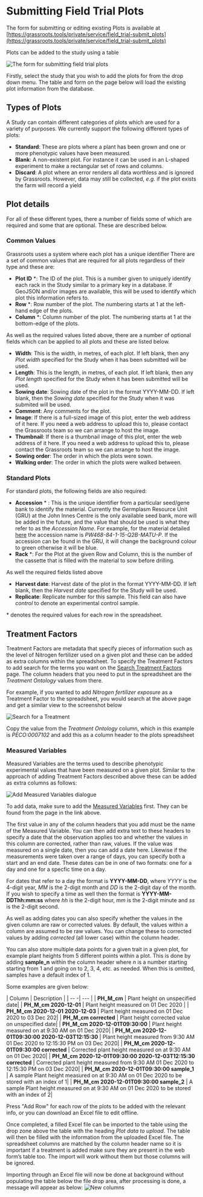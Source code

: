 # Submitting Field Trial Plots

The form for submitting or editing existing Plots is available at  [https://grassroots.tools/private/service/field_trial-submit_plots](https://grassroots.tools/private/service/field_trial-submit_plots)

Plots can be added to the study using a table

![The form for submitting field trial plots](images/Image_2.png)

Firstly, select the study that you wish to add the plots for from the drop down menu. The table and form on the page below will load the existing plot information from the database.

## Types of Plots

A Study can contain different categories of plots which are used for a variety of purposes. We currently support the following different types of plots:

 * **Standard**: These are plots where a plant has been grown and one or more phenotypic values have been measured.
 * **Blank**:  A non-existent plot. For instance it can be used in an L-shaped experiment to make a rectangular set of rows and columns.
 * **Discard**: A plot where an error renders all data worthless and is ignored by Grassroots. However, data may still be collected, *e.g.* if the plot exists the farm will record a yield


## Plot details

For all of these different types, there a number of fields some of which are required and some that are optional. These are described below.


### Common Values

Grassroots uses a system where each plot has a unique identifier There are a set of common values that are required for all plots regardless of their type and these are: 

 * **Plot ID** *: The ID of the plot. This is a number given to uniquely identify each rack in the Study similar to a primary key in a database. If GeoJSON and/or images are available, this will be used to identify which plot this information refers to.
 * **Row** *: Row number of the plot. The numbering starts at 1 at the left-hand edge of the plots.
 * **Column** *: Column number of the plot. The numbering starts at 1 at the bottom-edge of the plots.


As well as the required values listed above, there are a number of optional fields which can be applied to all plots and these are listed below.

 * **Width**: This is the width, in metres, of each plot. If left blank, then any *Plot width* specified for the Study when it has been submitted will be used.
 * **Length**: This is the length, in metres, of each plot. If left blank, then any *Plot length* specified for the Study when it has been submitted will be used.
 * **Sowing date**: Sowing date of the plot in the format YYYY-MM-DD. If left blank, then the *Sowing date* specified for the Study when it was submited will be used.
 * **Comment**: Any comments for the plot.
 * **Image**: If there is a full-sized image of this plot, enter the web address of it here. If you need a web address to upload this to, please contact the Grassroots team so we can arrange to host the image.
 * **Thumbnail**: If there is a thumbnail image of this plot, enter the web address of it here. If you need a web address to upload this to, please contact the Grassroots team so we can arrange to host the image.
 * **Sowing order**: The order in which the plots were sown.
 * **Walking order**: The order in which the plots were walked between.


### Standard Plots

For standard plots, the following fields are also required:

 * **Accession** * : This is the unique identifier from a particular seed/gene bank to identify the material. Currently the Germplasm Resource Unit (GRU) at the John Innes Centre is the only available seed bank, more will be added in the future, and the value that should be used is what they refer to as the *Accession Name*. 
For example, for the material detailed [here](https://www.seedstor.ac.uk/search-infoaccession.php?idPlant=39145) the accession name is *PW468-84-1-15-Q2B-MATU-P*. If the accession can be found in the GRU, it will change the background colour to green otherwise it will be blue.
 * **Rack** *: For the Plot at the given Row and Column, this is the number of the cassette that is filled with the material to sow before drilling.


As well the required fields listed above


 * **Harvest date**: Harvest date of the plot in the format YYYY-MM-DD. If left blank, then the *Harvest date* specified for the Study will be used.
 * **Replicate**: Replicate number for this sample. This field can also have *control* to denote an experimental control sample.

\* denotes the required values for each row in the spreadsheet.


## Treatment Factors

Treatment Factors are metadata that specify pieces of information such as the level of Nitrogen fertilizer used on a given plot and these can be added as extra columns within the spreadsheet. To specify the Treatment Factors to add search for the terms you want on the [Search Treatment Factors](https://grassroots.tools/docs/user/services/field_trial/search_treatments.md) page. The column headers that you need to put in the spreadsheet are the *Treatment Ontology* values from there.

For example, if you wanted to add *Nitrogen fertilizer exposure* as a Treatment Factor to the spreadsheet, you would search at the above page and get a similar view to the screenshot below

![Search for a Treatment](images/search_treatments_1.png)

Copy the value from the *Treatment Ontology* column, which in this example is *PECO:0007102* and add this as a column header to the plots spreadsheet

### Measured Variables

Measured Variables are the terms used to describe phenotypic experimental values that have been measured on a given plot. Similar to the approach of adding Treatment Factors described above these can be added as extra columns as follows:

![Add Measured Variables dialogue](images/Image_3.png)


To add data, make sure to add the [Measured Variables](https://grassroots.tools/service/field_trial-search_measured_variables) first. 
They can be found from the page in the link above. 

The first value in any of the column headers that you add must be the name of the Measured Variable. You can then add extra text to these headers to specify a date that the observation applies too and whether the values in this column are corrected, rather than raw, values. If the value was measured on a single date, then you can add a date here.  Likewise if the measurements were taken over a range of days, you can specify both a start and an end date. These dates can be in one of two formats: one for a day and one for a specfic time on a day.

For dates that refer to a day the format is **YYYY-MM-DD**, where *YYYY* is the 4-digit year, *MM* is the 2-digit month and *DD* is the 2-digit day of the month. If you wish to specify a time as well then the format is **YYYY-MM-DDThh:mm:ss** where *hh* is the 2-digit hour, *mm* is the 2-digit minute and *ss* is the 2-digit second.

As well as adding dates you can also specify whether the values in the given column are raw or corrected values. By default, the values within a column are assumed to be raw values. You can change these to corrected values by adding *corrected* (all lower case) within the column header. 

You can also store multiple data points for a given trait in a given plot, for example plant heights from 5 different points within a plot. This is done by adding **sample_n** within the column header where *n* is a number starting starting from 1 and going on to 2, 3, 4, *etc.* as needed. When this is omitted, samples have a default index of 1.

Some examples are given below:


| Column | Description |
| -- -| --- |
| **PH_M_cm** | Plant height on unspecified date|
| **PH_M_cm 2020-12-01** | Plant height measured on 01 Dec 2020 |
| **PH_M_cm 2020-12-01 2020-12-03** | Plant height measured on 01 Dec 2020 to 03 Dec 202|
| **PH_M_cm corrected** | Plant height corrected value on unspecified date|
| **PH_M_cm 2020-12-01T09:30:00** | Plant height measured on at 9:30 AM on 01 Dec 2020|
| **PH_M_cm 2020-12-01T09:30:00 2020-12-03T12:15:30** | Plant height measured from 9:30 AM 01 Dec 2020 to 12:15:30 PM on 03 Dec 2020|
| **PH_M_cm 2020-12-01T09:30:00 corrected** | Corrected plant height measured on at 9:30 AM on 01 Dec 2020|
| **PH_M_cm 2020-12-01T09:30:00 2020-12-03T12:15:30 corrected** | Corrected plant height measured from 9:30 AM 01 Dec 2020 to 12:15:30 PM on 03 Dec 2020|
| **PH_M_cm 2020-12-01T09:30:00 sample_1** | A sample Plant height measured on at 9:30 AM on 01 Dec 2020 to be stored with an index of 1|
| **PH_M_cm 2020-12-01T09:30:00 sample_2** | A sample Plant height measured on at 9:30 AM on 01 Dec 2020 to be stored with an index of 2|



Press "Add Row" for each row of the plots to be added with the relevant info, or you can download an Excel file to edit offline.


Once completed, a filled Excel file can be imported to the table using the drop zone above the table with the
            heading *Plot data to upload*. The table will then be filled with the information from the uploaded
            Excel file. The spreadsheet columns are matched by the column header name so it is important if a treatment
            is added make sure they are present in the web form’s table too. The import will work without them but those
            columns will be ignored.

Importing through an Excel file will now be done at background without populating the table below the file drop area, after processing is done, a message will appear as below:
![New columns](images/plot_excel_import.png)
